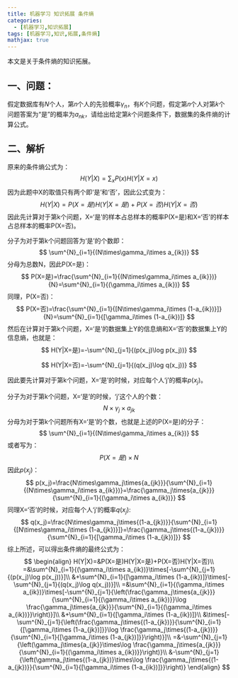 ```yaml
---
title: 机器学习 知识拓展 条件熵
categories:
  - [机器学习,知识拓展]
tags: [机器学习,知识,拓展,条件熵]
mathjax: true
---
```


本文是关于条件熵的知识拓展。



<!-- more -->



## 一、问题：

假定数据库有𝑁个人，第𝑛个人的先验概率$\gamma_n$，有𝐾个问题，假定第𝑛个人对第𝑘个问题答案为“是”的概率为$a_{nk}$，请给出给定第𝑘个问题条件下，数据集的条件熵的计算公式。

## 二、解析

原来的条件熵公式为：
$$
H(Y|X)=\sum_{x}{P(x)H(Y|X=x)}
$$
因为此题中X的取值只有两个即‘是’和‘否’，因此公式变为：
$$
H(Y|X)=P(X=是)H(Y|X=是)+P(X=否)H(Y|X=否)
$$
因此先计算对于第k个问题，X=‘是’的样本占总样本的概率P(X=是)和X=‘否’的样本占总样本的概率P(X=否)。

分子为对于第k个问题回答为‘是’的个数即：
$$
\sum^{N}_{i=1}{(N\times\gamma_i\times a_{ik})}
$$
分母为总数N，因此P(X=是)：
$$
P(X=是)=\frac{\sum^{N}_{i=1}{(N\times\gamma_i\times a_{ik}})}{N}=\sum^{N}_{i=1}{(\gamma_i\times a_{ik})}
$$
同理，P(X=否)：
$$
P(X=否)=\frac{\sum^{N}_{i=1}{[N\times\gamma_i\times (1-a_{ik})}]}{N}=\sum^{N}_{i=1}{[\gamma_i\times (1-a_{ik})]}
$$
然后在计算对于第k个问题，X=‘是’的数据集上Y的信息熵和X=‘否’的数据集上Y的信息熵，也就是：
$$
H(Y|X=是)=-\sum^{N}_{j=1}{(p(x_j)\log p(x_j))}
$$

$$
H(Y|X=否)=-\sum^{N}_{j=1}{(q(x_j)\log q(x_j))}
$$

因此要先计算对于第k个问题，X=‘是’的时候，对应每个人‘j’的概率$p(x_j)$。

分子为对于第k个问题，X=‘是’的时候，‘j’这个人的个数：
$$
N\times\gamma_j\times{a_{jk}}
$$
分母为对于第k个问题所有X=‘是’的个数，也就是上述的P(X=是)的分子：
$$
\sum^{N}_{i=1}{(N\times\gamma_i\times a_{ik})}
$$
或者写为：
$$
P(X=是)\times{N}
$$
因此$p(x_j)$：
$$
p(x_j)=\frac{N\times\gamma_j\times{a_{jk}}}{\sum^{N}_{i=1}{(N\times\gamma_i\times a_{ik}})}=\frac{\gamma_j\times{a_{jk}}}{\sum^{N}_{i=1}{(\gamma_i\times a_{ik})}}
$$
同理X=‘否’的时候，对应每个人‘j’的概率$q(x_j)$:
$$
q(x_j)=\frac{N\times\gamma_j\times{(1-a_{jk})}}{\sum^{N}_{i=1}{[N\times\gamma_i\times (1-a_{jk})}]}=\frac{\gamma_j\times{(1-a_{jk})}}{\sum^{N}_{i=1}{[\gamma_i\times (1-a_{jk})]}}
$$
综上所述，可以得出条件熵的最终公式为：
$$
\begin{align}
H(Y|X)=&P(X=是)H(Y|X=是)+P(X=否)H(Y|X=否)\\
=&\sum^{N}_{i=1}{(\gamma_i\times a_{ik})}\times[-\sum^{N}_{j=1}{(p(x_j)\log p(x_j))}]\\
&+\sum^{N}_{i=1}{[\gamma_i\times (1-a_{ik})]}\times[-\sum^{N}_{j=1}{(q(x_j)\log q(x_j))}]\\
=&\sum^{N}_{i=1}{(\gamma_i\times a_{ik})}\times[-\sum^{N}_{j=1}{\left(\frac{\gamma_j\times{a_{jk}}}{\sum^{N}_{i=1}{(\gamma_i\times a_{ik})}}\log \frac{\gamma_j\times{a_{jk}}}{\sum^{N}_{i=1}{(\gamma_i\times a_{ik})}}\right)}]\\
&+\sum^{N}_{i=1}{[\gamma_i\times (1-a_{ik})]}\\
&\times[-\sum^{N}_{j=1}{\left(\frac{\gamma_j\times{(1-a_{jk})}}{\sum^{N}_{i=1}{[\gamma_i\times (1-a_{jk})]}}\log \frac{\gamma_j\times{(1-a_{jk})}}{\sum^{N}_{i=1}{[\gamma_i\times (1-a_{jk})]}}\right)}]\\
=&-\sum^{N}_{j=1}{\left(\gamma_j\times{a_{jk}}\times\log \frac{\gamma_j\times{a_{jk}}}{\sum^{N}_{i=1}{(\gamma_i\times a_{ik})}}\right)}\\
&-\sum^{N}_{j=1}{\left(\gamma_j\times{(1-a_{jk})}\times\log \frac{\gamma_j\times{(1-a_{jk})}}{\sum^{N}_{i=1}{[\gamma_i\times (1-a_{ik})]}}\right)}
\end{align}
$$


